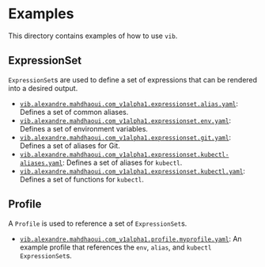 # Examples

This directory contains examples of how to use `vib`.

## ExpressionSet

`ExpressionSet`s are used to define a set of expressions that can be rendered into a desired output.

- [`vib.alexandre.mahdhaoui.com_v1alpha1.expressionset.alias.yaml`](./vib.alexandre.mahdhaoui.com_v1alpha1.expressionset.alias.yaml): Defines a set of common aliases.
- [`vib.alexandre.mahdhaoui.com_v1alpha1.expressionset.env.yaml`](./vib.alexandre.mahdhaoui.com_v1alpha1.expressionset.env.yaml): Defines a set of environment variables.
- [`vib.alexandre.mahdhaoui.com_v1alpha1.expressionset.git.yaml`](./vib.alexandre.mahdhaoui.com_v1alpha1.expressionset.git.yaml): Defines a set of aliases for Git.
- [`vib.alexandre.mahdhaoui.com_v1alpha1.expressionset.kubectl-aliases.yaml`](./vib.alexandre.mahdhaoui.com_v1alpha1.expressionset.kubectl-aliases.yaml): Defines a set of aliases for `kubectl`.
- [`vib.alexandre.mahdhaoui.com_v1alpha1.expressionset.kubectl.yaml`](./vib.alexandre.mahdhaoui.com_v1alpha1.expressionset.kubectl.yaml): Defines a set of functions for `kubectl`.

## Profile

A `Profile` is used to reference a set of `ExpressionSet`s.

- [`vib.alexandre.mahdhaoui.com_v1alpha1.profile.myprofile.yaml`](./vib.alexandre.mahdhaoui.com_v1alpha1.profile.myprofile.yaml): An example profile that references the `env`, `alias`, and `kubectl` `ExpressionSet`s.
